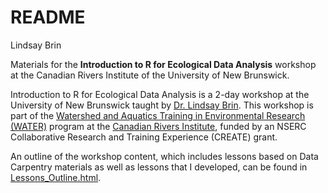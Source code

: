 # README
Lindsay Brin  

Materials for the **Introduction to R for Ecological Data Analysis** workshop at the Canadian Rivers Institute of the University of New Brunswick.


Introduction to R for Ecological Data Analysis is a 2-day workshop at the University of New Brunswick taught by [Dr. Lindsay Brin](http://www.lindsaydbrin.com). This workshop is part of the [Watershed and Aquatics Training in Environmental Research (WATER)](http://canadianriversinstitute.com/training/water-program/) program at the [Canadian Rivers Institute](http://canadianriversinstitute.com), funded by an NSERC Collaborative Research and Training Experience (CREATE) grant. 

An outline of the workshop content, which includes lessons based on Data Carpentry materials as well as lessons that I developed, can be found in [Lessons_Outline.html](http://lindsaydbrin.github.io/CREATE_R_Workshop/Lessons_Outline.html).
